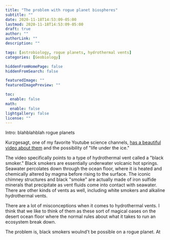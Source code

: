 ```yaml
---
title: "The problem with rogue planet biospheres"
subtitle: ""
date: 2020-11-18T14:53:09-05:00
lastmod: 2020-11-18T14:53:09-05:00
draft: true
author: ""
authorLink: ""
description: ""

tags: [astrobiology, rogue planets, hydrothermal vents]
categories: [Geobiology]

hiddenFromHomePage: false
hiddenFromSearch: false

featuredImage: ""
featuredImagePreview: ""

toc:
  enable: false
math:
  enable: false
lightgallery: false
license: ""
---
```


<!--more-->

Intro: blahblahblah rogue planets

Kurzgesagt, one of my favorite Youtube science channels, [has a beautiful video about them](https://www.youtube.com/watch?v=M7CkdB5z9PY) and the possibility of "life under the ice."

The video specifically points to a type of hydrothermal vent called a "black smoker." Black smokers are essentially underwater volcanic hot springs. Seawater percolates down through the ocean floor, where it is heated and chemically altered by magma before rising to the surface. The iconic chimney structures and black "smoke" are actually made of iron sulfide minerals that precipitate as vent fluids come into contact with seawater. There are other kinds of vents as well, including white smokers and alkaline hydrothermal vents. 

There are a lot of misconceptions when it comes to hydrothermal vents. I think that we like to think of them as these sort of magical oases on the desert ocean floor where the normal rules about what it takes to run an ecosystem break down. 

The problem is, black smokers woulnd't be possible on a rogue planet. At 